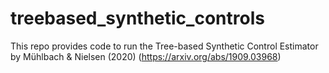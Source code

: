 # treebased_synthetic_controls
This repo provides code to run the Tree-based Synthetic Control Estimator by Mühlbach \& Nielsen (2020) (https://arxiv.org/abs/1909.03968)
